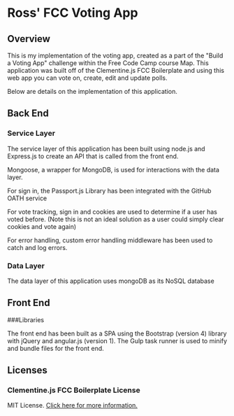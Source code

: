 # Ross' FCC Voting App

## Overview

This is my implementation of the voting app, created as a part of the "Build a Voting App" challenge within the Free Code Camp course Map. This application was built off of the Clementine.js FCC Boilerplate and using this web app you can vote on, create, edit and update polls.

Below are details on the implementation of this application.

## Back End

### Service Layer

The service layer of this application has been built using node.js and Express.js to create an API that is called from the front end.

Mongoose, a wrapper for MongoDB, is used for interactions with the data layer.

For sign in, the Passport.js Library has been integrated with the GitHub OATH service

For vote tracking, sign in and cookies are used to determine if a user has voted before. (Note this is not an ideal solution as a user could simply clear cookies and vote again)

For error handling, custom error handling middleware has been used to catch and log errors.

### Data Layer

The data layer of this application uses mongoDB as its NoSQL database

## Front End

###Libraries

The front end has been built as a SPA using the Bootstrap (version 4) library with jQuery and angular.js (version 1). The Gulp task runner is used to minify and bundle files for the front end.

## Licenses

### Clementine.js FCC Boilerplate License

MIT License. [Click here for more information.](LICENSE.md)

